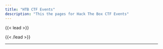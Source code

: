 ```yaml
---
title: "HTB CTF Events"
description: "This the pages for Hack The Box CTF Events"
---
```


{{< lead >}}

{{< /lead >}}

---